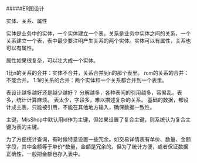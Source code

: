 #####ER图设计

实体、关系、属性

实体是业务中的实体，一个实体建立一个表。关系是业务中实体之间的关系，一个关系建立一个表，表中最少要注明产生关系的两个实体。实体可以有属性，关系也可以有属性。

属性如果很复杂，可以壮大成一个实体。

1比n的关系的合并：实体不合并，关系合并到n的那个表里。
n:m的关系的合并：不能合并。
1:1的关系的合并：两个实体和一个关系都合并到一个表里。

表设计越多越好还是越少越好？
分解越多，各种表间的引用越多，容易乱。表多，统计计算麻烦。
表太少，字段多，难以描述复杂的关系。
基础的数据，都设计成主表，只能被引用，不能在其他地方输入，确保数据一致性。

主键，MisShop中默认用id作为主键，但如果设置了复合主键，则系统认为复合主键为表的主键。

为了方便统计查询，有时候特意设置一些冗余。如交易详情表有单价、数量、金额字段，其中金额等于单价*数量，金额是冗余的。但为了统计方便，或者保证数据正确性，一般把金额也存入表中。

